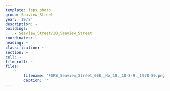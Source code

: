 ```yaml
---
template: fsps_photo
group: Seaview_Street
year: '1978'
description: ~
buildings:
    - Seaview_Street/18_Seaview_Street
coordinates: ~
heading: ~
classification: ~
section: ~
cell: ~
film_roll: ~
files:
    -
        filename: 'FSPS_Seaview_Street_008,_No_18,_18-8-9,_1978-80.png'
        caption: ''
---
```

